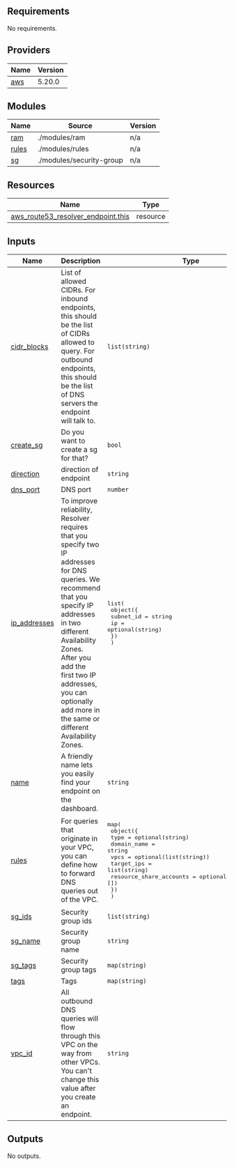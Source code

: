 <!-- BEGIN_TF_DOCS -->
## Requirements

No requirements.

## Providers

| Name | Version |
|------|---------|
| <a name="provider_aws"></a> [aws](#provider\_aws) | 5.20.0 |

## Modules

| Name | Source | Version |
|------|--------|---------|
| <a name="module_ram"></a> [ram](#module\_ram) | ./modules/ram | n/a |
| <a name="module_rules"></a> [rules](#module\_rules) | ./modules/rules | n/a |
| <a name="module_sg"></a> [sg](#module\_sg) | ./modules/security-group | n/a |

## Resources

| Name | Type |
|------|------|
| [aws_route53_resolver_endpoint.this](https://registry.terraform.io/providers/hashicorp/aws/latest/docs/resources/route53_resolver_endpoint) | resource |

## Inputs

| Name | Description | Type | Default | Required |
|------|-------------|------|---------|:--------:|
| <a name="input_cidr_blocks"></a> [cidr\_blocks](#input\_cidr\_blocks) | List of allowed CIDRs. For inbound endpoints, this should be the list of CIDRs allowed to query. For outbound endpoints, this should be the list of DNS servers the endpoint will talk to. | `list(string)` | `[]` | no |
| <a name="input_create_sg"></a> [create\_sg](#input\_create\_sg) | Do you want to create a sg for that? | `bool` | `true` | no |
| <a name="input_direction"></a> [direction](#input\_direction) | direction of endpoint | `string` | `"outbound"` | no |
| <a name="input_dns_port"></a> [dns\_port](#input\_dns\_port) | DNS port | `number` | `53` | no |
| <a name="input_ip_addresses"></a> [ip\_addresses](#input\_ip\_addresses) | To improve reliability, Resolver requires that you specify two IP addresses for DNS queries. We recommend that you specify IP addresses in two different Availability Zones. After you add the first two IP addresses, you can optionally add more in the same or different Availability Zones. | <pre>list(<br>    object({<br>      subnet_id = string<br>      ip        = optional(string)<br>    })<br>  )</pre> | n/a | yes |
| <a name="input_name"></a> [name](#input\_name) | A friendly name lets you easily find your endpoint on the dashboard. | `string` | n/a | yes |
| <a name="input_rules"></a> [rules](#input\_rules) | For queries that originate in your VPC, you can define how to forward DNS queries out of the VPC. | <pre>map(<br>    object({<br>      type                    = optional(string)<br>      domain_name             = string<br>      vpcs                    = optional(list(string))<br>      target_ips              = list(string)<br>      resource_share_accounts = optional(list(string), [])<br>    })<br>  )</pre> | `{}` | no |
| <a name="input_sg_ids"></a> [sg\_ids](#input\_sg\_ids) | Security group ids | `list(string)` | `[]` | no |
| <a name="input_sg_name"></a> [sg\_name](#input\_sg\_name) | Security group name | `string` | `"sgr-route53"` | no |
| <a name="input_sg_tags"></a> [sg\_tags](#input\_sg\_tags) | Security group tags | `map(string)` | `{}` | no |
| <a name="input_tags"></a> [tags](#input\_tags) | Tags | `map(string)` | `{}` | no |
| <a name="input_vpc_id"></a> [vpc\_id](#input\_vpc\_id) | All outbound DNS queries will flow through this VPC on the way from other VPCs. You can't change this value after you create an endpoint. | `string` | `null` | no |

## Outputs

No outputs.
<!-- END_TF_DOCS -->